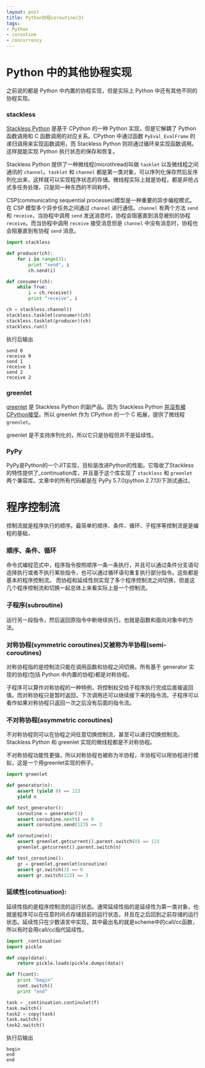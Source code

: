 ```yaml
---
layout: post
title: Python协程coroutine(3)
tags:
- Python
- coroutine
- concurrency
---
```


# Python 中的其他协程实现

之前说的都是 Python 中内置的协程实现，但是实际上 Python 中还有其他不同的协程实现。

### stackless
[Stackless Python] 是基于 CPython 的一种 Python 实现，但是它解耦了 Python 函数调用和 C 函数调用的对应关系。CPython 中通过函数 `PyEval_EvalFrame` 的递归调用来实现函数调用，而 Stackless Python 则将通过循环来实现函数调用。这样就能实现 Python 执行状态的保存和恢复。

Stackless Python 提供了一种微线程(microthread)叫做 `tasklet` 以及微线程之间通讯的 `channel`。`tasklet` 和 `channel` 都是第一类对象，可以序列化保存然后反序列化出来，这样就可以实现程序状态的存储。微线程实际上就是协程，都是非抢占式多任务处理，只是同一种东西的不同称呼。

CSP(communicating sequential processes)模型是一种重要的异步编程模式。在 CSP 模型多个异步任务之间通过 `channel` 进行通信。`channel` 有两个方法 `send` 和 `receive`，当协程中调用 `send` 发送消息时，协程会阻塞直到消息被别的协程 `receive`。而当协程中调用 `receive` 接受消息但是 `channel` 中没有消息时，协程也会阻塞直到有协程 `send` 消息。

```python
import stackless

def producer(ch):
    for i in range(3):
        print "send", i
        ch.send(i)

def consumer(ch):
    while True:
        i = ch.receive()
        print "receive", i

ch = stackless.channel()
stackless.tasklet(consumer)(ch)
stackless.tasklet(producer)(ch)
stackless.run()
```
执行后输出
```
send 0
receive 0
send 1
receive 1
send 2
receive 2
```


### greenlet

[greenlet] 是 Stackless Python 的副产品。因为 Stackless Python [并没有被CPython接受][PEP219]。所以 greenlet 作为 CPython 的一个 C 拓展，提供了微线程 `greenlet`。

greenlet 是不支持序列化的，所以它只是协程但并不是延续性。

### PyPy

PyPy是Python的一个JIT实现，目标是改进Python的性能。它吸收了Stackless的特性提供了_continuation库，并且基于这个库实现了 `stackless` 和 `greenlet` 两个兼容库。文章中的所有代码都是在 PyPy 5.7.0(python 2.7.13)下测试通过。


# 程序控制流

控制流就是程序执行的顺序。最简单的顺序、条件、循环、子程序等控制流是是编程的基础，

### 顺序、条件、循环

命令式编程范式中，程序指令按照顺序一条一条执行，并且可以通过条件分支语句选择执行或者不执行某些指令，也可以通过循环语句重复执行部分指令。这些都是基本的程序控制流。 而协程和延续性则实现了多个程序控制流之间切换，但是这几个程序控制流和切换一起总体上来看实际上是一个控制流。

### 子程序(subroutine)

运行另一段指令，然后返回原指令中断继续执行。也就是函数和面向对象中的方法。

### 对称协程(symmetric coroutines)又被称为半协程(semi-coroutines)

对称协程指的是控制流只能在调用函数和协程之间切换。所有基于 generator 实现的协程(包括 Python 中内置的协程)都是对称协程。

子程序可以算作对称协程的一种特例，将控制权交给子程序执行完成后直接返回值。而对称协程只是暂时返回，下次调用还可以继续接下来的指令流。子程序可以看作如果对称协程只返回一次之后没有后面的指令流。

### 不对称协程(asymmetric coroutines)

不对称协程则可以在协程之间任意切换控制流，甚至可以递归切换控制流。Stackless Python 和 greenlet 实现的微线程都是不对称协程。

不对称协程功能性更强，所以对称协程也被称为半协程，半协程可以用协程进行模拟，这是一个用greenlet实现的例子。

```python
import greenlet

def generator(n):
    assert (yield 0) == 123
    yield n

def test_generator():
    coroutine = generator(3)
    assert coroutine.next() == 0
    assert coroutine.send(123) == 3

def coroutine(n):
    assert greenlet.getcurrent().parent.switch(0) == 123
    greenlet.getcurrent().parent.switch(n)

def test_coroutine():
    gr = greenlet.greenlet(coroutine)
    assert gr.switch(3) == 0
    assert gr.switch(123) == 3
```

### 延续性(cotinuation):

延续性指的是程序控制流的运行状态。通常延续性指的是延续性为第一类对象，也就是程序可以在任意时间点存储目前的运行状态，并且在之后回到之前存储的运行状态。延续性只在少数语言中实现，其中最出名的就是scheme中的call/cc函数，所以有时会用call/cc指代延续性。

```python
import _continuation
import pickle

def copy(data):
    return pickle.loads(pickle.dumps(data))

def f(cont):
    print "begin"
    cont.switch()
    print "end"

task = _continuation.continulet(f)
task.switch()
task2 = copy(task)
task.switch()
task2.switch()
```
执行后输出
```
begin
end
end
```


[Stackless Python]: https://bitbucket.org/stackless-dev/stackless/wiki/Home
[what is Stackless]: https://cosmicpercolator.com/2016/02/02/what-is-stackless/
[Stackless Python并发式编程介绍]: http://gashero.yeax.com/?p=30
[why stackless]: https://github.com/grant-olson/why_stackless
[greenlet]: https://greenlet.readthedocs.io/en/latest/
[PEP219]: https://www.python.org/dev/peps/pep-0219/
